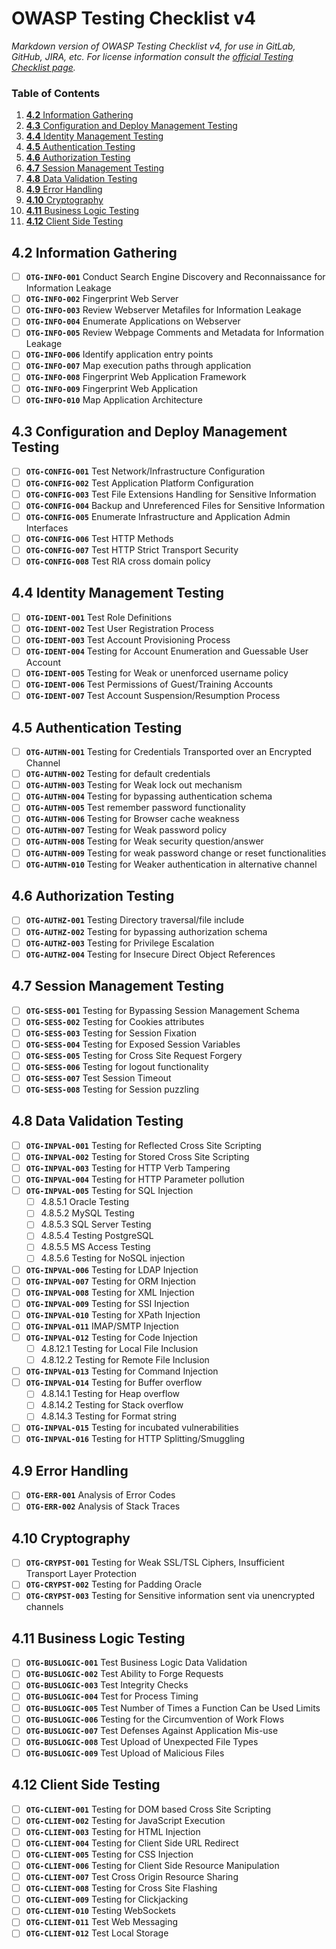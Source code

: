 # OWASP Testing Checklist v4

*Markdown version of OWASP Testing Checklist v4, for use in GitLab, GitHub, JIRA, etc. For license information consult the [official Testing Checklist page](https://www.owasp.org/index.php/Testing_Checklist).*

### Table of Contents

1. [**4.2** Information Gathering](#42-information-gathering)
2. [**4.3** Configuration and Deploy Management Testing](#43-configuration-and-deploy-management-testing)
3. [**4.4** Identity Management Testing](#44-identity-management-testing)
4. [**4.5** Authentication Testing](#45-authentication-testing)
5. [**4.6** Authorization Testing](#46-authorization-testing)
6. [**4.7** Session Management Testing](#47-session-management-testing)
7. [**4.8** Data Validation Testing](#48-data-validation-testing)
8. [**4.9** Error Handling](#49-error-handling)
9. [**4.10** Cryptography](#410-cryptography)
10. [**4.11** Business Logic Testing](#411-business-logic-testing)
11. [**4.12** Client Side Testing](#412-client-side-testing)

## **4.2** Information Gathering

- [ ] **`OTG-INFO-001`** Conduct Search Engine Discovery and Reconnaissance for Information Leakage
- [ ] **`OTG-INFO-002`** Fingerprint Web Server
- [ ] **`OTG-INFO-003`** Review Webserver Metafiles for Information Leakage
- [ ] **`OTG-INFO-004`** Enumerate Applications on Webserver
- [ ] **`OTG-INFO-005`** Review Webpage Comments and Metadata for Information Leakage
- [ ] **`OTG-INFO-006`** Identify application entry points
- [ ] **`OTG-INFO-007`** Map execution paths through application
- [ ] **`OTG-INFO-008`** Fingerprint Web Application Framework
- [ ] **`OTG-INFO-009`** Fingerprint Web Application
- [ ] **`OTG-INFO-010`** Map Application Architecture

## **4.3** Configuration and Deploy Management Testing

- [ ] **`OTG-CONFIG-001`** Test Network/Infrastructure Configuration
- [ ] **`OTG-CONFIG-002`** Test Application Platform Configuration
- [ ] **`OTG-CONFIG-003`** Test File Extensions Handling for Sensitive Information
- [ ] **`OTG-CONFIG-004`** Backup and Unreferenced Files for Sensitive Information
- [ ] **`OTG-CONFIG-005`** Enumerate Infrastructure and Application Admin Interfaces
- [ ] **`OTG-CONFIG-006`** Test HTTP Methods
- [ ] **`OTG-CONFIG-007`** Test HTTP Strict Transport Security
- [ ] **`OTG-CONFIG-008`** Test RIA cross domain policy

## **4.4** Identity Management Testing

- [ ] **`OTG-IDENT-001`** Test Role Definitions
- [ ] **`OTG-IDENT-002`** Test User Registration Process
- [ ] **`OTG-IDENT-003`** Test Account Provisioning Process
- [ ] **`OTG-IDENT-004`** Testing for Account Enumeration and Guessable User Account
- [ ] **`OTG-IDENT-005`** Testing for Weak or unenforced username policy
- [ ] **`OTG-IDENT-006`** Test Permissions of Guest/Training Accounts
- [ ] **`OTG-IDENT-007`** Test Account Suspension/Resumption Process

## **4.5** Authentication Testing

- [ ] **`OTG-AUTHN-001`** Testing for Credentials Transported over an Encrypted Channel
- [ ] **`OTG-AUTHN-002`** Testing for default credentials
- [ ] **`OTG-AUTHN-003`** Testing for Weak lock out mechanism
- [ ] **`OTG-AUTHN-004`** Testing for bypassing authentication schema
- [ ] **`OTG-AUTHN-005`** Test remember password functionality
- [ ] **`OTG-AUTHN-006`** Testing for Browser cache weakness
- [ ] **`OTG-AUTHN-007`** Testing for Weak password policy
- [ ] **`OTG-AUTHN-008`** Testing for Weak security question/answer
- [ ] **`OTG-AUTHN-009`** Testing for weak password change or reset functionalities
- [ ] **`OTG-AUTHN-010`** Testing for Weaker authentication in alternative channel

## **4.6** Authorization Testing

- [ ] **`OTG-AUTHZ-001`** Testing Directory traversal/file include
- [ ] **`OTG-AUTHZ-002`** Testing for bypassing authorization schema
- [ ] **`OTG-AUTHZ-003`** Testing for Privilege Escalation
- [ ] **`OTG-AUTHZ-004`** Testing for Insecure Direct Object References

## **4.7** Session Management Testing

- [ ] **`OTG-SESS-001`** Testing for Bypassing Session Management Schema
- [ ] **`OTG-SESS-002`** Testing for Cookies attributes
- [ ] **`OTG-SESS-003`** Testing for Session Fixation
- [ ] **`OTG-SESS-004`** Testing for Exposed Session Variables
- [ ] **`OTG-SESS-005`** Testing for Cross Site Request Forgery
- [ ] **`OTG-SESS-006`** Testing for logout functionality
- [ ] **`OTG-SESS-007`** Test Session Timeout
- [ ] **`OTG-SESS-008`** Testing for Session puzzling

## **4.8** Data Validation Testing

- [ ] **`OTG-INPVAL-001`** Testing for Reflected Cross Site Scripting
- [ ] **`OTG-INPVAL-002`** Testing for Stored Cross Site Scripting
- [ ] **`OTG-INPVAL-003`** Testing for HTTP Verb Tampering
- [ ] **`OTG-INPVAL-004`** Testing for HTTP Parameter pollution
- [ ] **`OTG-INPVAL-005`** Testing for SQL Injection
  - [ ] 4.8.5.1 Oracle Testing
  - [ ] 4.8.5.2 MySQL Testing
  - [ ] 4.8.5.3 SQL Server Testing
  - [ ] 4.8.5.4 Testing PostgreSQL
  - [ ] 4.8.5.5 MS Access Testing
  - [ ] 4.8.5.6 Testing for NoSQL injection
- [ ] **`OTG-INPVAL-006`** Testing for LDAP Injection
- [ ] **`OTG-INPVAL-007`** Testing for ORM Injection
- [ ] **`OTG-INPVAL-008`** Testing for XML Injection
- [ ] **`OTG-INPVAL-009`** Testing for SSI Injection
- [ ] **`OTG-INPVAL-010`** Testing for XPath Injection
- [ ] **`OTG-INPVAL-011`** IMAP/SMTP Injection
- [ ] **`OTG-INPVAL-012`** Testing for Code Injection
  - [ ] 4.8.12.1 Testing for Local File Inclusion
  - [ ] 4.8.12.2 Testing for Remote File Inclusion
- [ ] **`OTG-INPVAL-013`** Testing for Command Injection
- [ ] **`OTG-INPVAL-014`** Testing for Buffer overflow
  - [ ] 4.8.14.1 Testing for Heap overflow
  - [ ] 4.8.14.2 Testing for Stack overflow
  - [ ] 4.8.14.3 Testing for Format string
- [ ] **`OTG-INPVAL-015`** Testing for incubated vulnerabilities
- [ ] **`OTG-INPVAL-016`** Testing for HTTP Splitting/Smuggling

## **4.9** Error Handling

- [ ] **`OTG-ERR-001`** Analysis of Error Codes
- [ ] **`OTG-ERR-002`** Analysis of Stack Traces

## **4.10** Cryptography

- [ ] **`OTG-CRYPST-001`** Testing for Weak SSL/TSL Ciphers, Insufficient Transport Layer Protection
- [ ] **`OTG-CRYPST-002`** Testing for Padding Oracle
- [ ] **`OTG-CRYPST-003`** Testing for Sensitive information sent via unencrypted channels

## **4.11** Business Logic Testing

- [ ] **`OTG-BUSLOGIC-001`** Test Business Logic Data Validation
- [ ] **`OTG-BUSLOGIC-002`** Test Ability to Forge Requests
- [ ] **`OTG-BUSLOGIC-003`** Test Integrity Checks
- [ ] **`OTG-BUSLOGIC-004`** Test for Process Timing
- [ ] **`OTG-BUSLOGIC-005`** Test Number of Times a Function Can be Used Limits
- [ ] **`OTG-BUSLOGIC-006`** Testing for the Circumvention of Work Flows
- [ ] **`OTG-BUSLOGIC-007`** Test Defenses Against Application Mis-use
- [ ] **`OTG-BUSLOGIC-008`** Test Upload of Unexpected File Types
- [ ] **`OTG-BUSLOGIC-009`** Test Upload of Malicious Files

## **4.12** Client Side Testing

- [ ] **`OTG-CLIENT-001`** Testing for DOM based Cross Site Scripting
- [ ] **`OTG-CLIENT-002`** Testing for JavaScript Execution
- [ ] **`OTG-CLIENT-003`** Testing for HTML Injection
- [ ] **`OTG-CLIENT-004`** Testing for Client Side URL Redirect
- [ ] **`OTG-CLIENT-005`** Testing for CSS Injection
- [ ] **`OTG-CLIENT-006`** Testing for Client Side Resource Manipulation
- [ ] **`OTG-CLIENT-007`** Test Cross Origin Resource Sharing
- [ ] **`OTG-CLIENT-008`** Testing for Cross Site Flashing
- [ ] **`OTG-CLIENT-009`** Testing for Clickjacking
- [ ] **`OTG-CLIENT-010`** Testing WebSockets
- [ ] **`OTG-CLIENT-011`** Test Web Messaging
- [ ] **`OTG-CLIENT-012`** Test Local Storage
